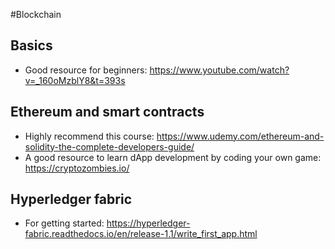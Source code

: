#Blockchain

## Basics
+ Good resource for beginners: https://www.youtube.com/watch?v=_160oMzblY8&t=393s

## Ethereum and smart contracts
+ Highly recommend this course: https://www.udemy.com/ethereum-and-solidity-the-complete-developers-guide/
+ A good resource to learn dApp development by coding your own game: https://cryptozombies.io/

## Hyperledger fabric
+ For getting started: https://hyperledger-fabric.readthedocs.io/en/release-1.1/write_first_app.html
